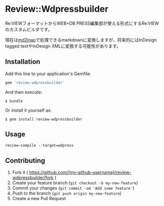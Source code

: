 # Review::Wdpressbuilder

Re:VIEWフォーマットからWEB+DB PRESS編集部が使える形式にするRe:VIEWのカスタムビルダです。

現在は[md2inao](https://github.com/naoya/md2inao)で処理できるmarkdownに変換しますが、将来的にはInDesign tagged textやInDesign XMLに変換する可能性があります。

## Installation

Add this line to your application's Gemfile:

```ruby
gem 'review-wdpressbuilder'
```

And then execute:

    $ bundle

Or install it yourself as:

    $ gem install review-wdpressbuilder

## Usage

```
review-compile --target=wdpress
```

## Contributing

1. Fork it ( https://github.com/[my-github-username]/review-wdpressbuilder/fork )
2. Create your feature branch (`git checkout -b my-new-feature`)
3. Commit your changes (`git commit -am 'Add some feature'`)
4. Push to the branch (`git push origin my-new-feature`)
5. Create a new Pull Request
